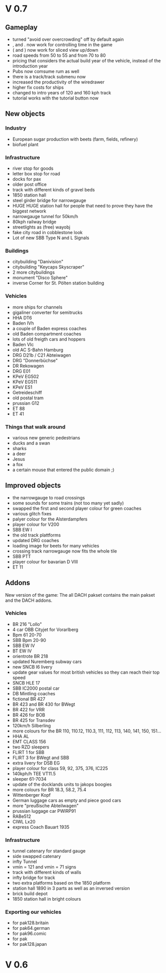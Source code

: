 # V 0.7

## Gameplay

- turned "avoid over overcrowding" off by default again
- , and . now work for controlling time in the game
- ( and ) now work for sliced view up/down
- road speeds from 50 to 55 and from 70 to 80
- pricing that considers the actual build year of the vehicle, instead of the introduction year
- Pubs now comsume rum as well
- there is a track/track submenu now
- increased the productivity of the wiredrawer
- higher fix costs for ships
- changed to intro years of 120 and 160 kph track
- tutorial works with the tutorial button now

## New objects

### Industry

- European sugar production with beets (farm, fields, refinery)
- biofuel plant

### Infrastructure

- river stop for goods
- letter box stop for road
- docks for pax
- older post office
- track with different kinds of gravel beds
- 1850 station hall
- steel girder bridge for narrowgauge
- HUGE HUGE station hall for people that need to prove they have the biggest network
- narrowgauge tunnel for 50km/h
- 80kph railway bridge
- streetlights as (free) wayobj
- fake city road in cobblestone look
- Lot of new SBB Type N and L Signals

### Buildings

- citybuilding "Danivision"
- citybuilding "Keycaps Skyscraper"
- 2 more citybuildings
- monument "Disco Sphere"
- inverse Corner for St. Pölten station building

### Vehicles

- more ships for channels
- gigaliner converter for semitrucks
- HHA DT6
- Baden IVh
- a couple of Baden express coaches
- old Baden compartment coaches
- lots of old freigth cars and hoppers
- Baden VIc
- old AC S-Bahn Hamburg
- DRG D21b / C21 Abteiwagen
- DRG "Donnerbüchse"
- DR Rekowagen
- DRG E01
- KPeV EG502
- KPeV EG511
- KPeV ES1
- Getreideschiff
- old postal tram
- prussian G12
- ET 88
- ET 41

### Things that walk around

- various new generic pedestrians
- ducks and a swan
- sharks
- a deer
- Jesus
- a fox
- a certain mouse that entered the public domain ;)

## Improved objects

- the narrowgauge to road crossings
- some sounds for some trains (not too many yet sadly)
- swapped the first and second player colour for green coaches
- various glitch fixes
- palyer colour for the Alsterdampfers
- player colour for V200
- SBB EW I
- the old track plattforms
- updated DRG coaches
- loading image for beets for many vehicles
- crossing track narrowgauge now fits the whole tile
- SBB PTT
- player colour for bavarian D VIII
- ET 11


## Addons

New version of the game: The all DACH pakset contains the main pakset and the DACH addons.

### Vehicles

- BR 216 "Lollo"
- 4 car OBB Cityjet for Vorarlberg
- Bpm 61 20-70
- SBB Bpm 20-90
- SBB EW IV
- BT EW IV
- orientrote BR 218
- updated Nuremberg subway cars
- new SNCB I6 livery
- update gear values for most british vehicles so they can reach their top speed
- SNCB HLE 17
- SBB IC2000 postal car
- DB Mintling coaches
- fictional BR 427
- BR 423 and BR 430 for BWegt
- BR 422 for VRR
- BR 426 for BOB
- BR 425 for Transdev
- 120km/h Silberling
- more colours for the BR 110, 110.12, 110.3, 111, 112, 113, 140, 141, 150, 151...
- HHA AL
- EMT CLASS 156
- two RZD sleepers
- FLIRT 1 for SBB
- FLIRT 3 for BWegt and SBB
- extra livery for DSB EG
- player colour for class 59, 92, 375, 376, IC225
- 140kph/h TEE VT11.5
- sleeper 61-7034
- update of the docklands units to jakops boogies
- more colours for BR 18.3, 58.2, 75.4
- Wittenberger Kopf
- German luggage cars as empty and piece good cars
- more "preußische Abteilwagen"
- prussian luggage car PWIRP91
- RABe512
- CIWL Lx20
- express Coach Bauart 1935

### Infrastructure

- tunnel catenary for standard gauge
- side swapped catenary
- infty Tunnel
- vmin = 121 and vmin = 71 signs
- track with different kinds of walls
- infty bridge for track
- two extra platforms based on the 1850 platform
- station hall 1890 in 3 parts as well as an inversed version
- brick build depot
- 1850 station hall in bright colours

### Exporting our vehicles

- for pak128.britain
- for pak64.german
- for pak96.comic
- for pak
- for pak128.japan

# V 0.6